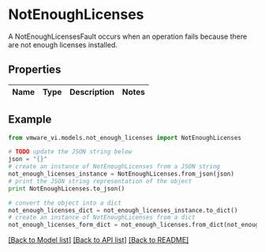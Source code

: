 # NotEnoughLicenses

A NotEnoughLicensesFault occurs when an operation fails because there are not enough licenses installed. 

## Properties
Name | Type | Description | Notes
------------ | ------------- | ------------- | -------------

## Example

```python
from vmware_vi.models.not_enough_licenses import NotEnoughLicenses

# TODO update the JSON string below
json = "{}"
# create an instance of NotEnoughLicenses from a JSON string
not_enough_licenses_instance = NotEnoughLicenses.from_json(json)
# print the JSON string representation of the object
print NotEnoughLicenses.to_json()

# convert the object into a dict
not_enough_licenses_dict = not_enough_licenses_instance.to_dict()
# create an instance of NotEnoughLicenses from a dict
not_enough_licenses_form_dict = not_enough_licenses.from_dict(not_enough_licenses_dict)
```
[[Back to Model list]](../README.md#documentation-for-models) [[Back to API list]](../README.md#documentation-for-api-endpoints) [[Back to README]](../README.md)


